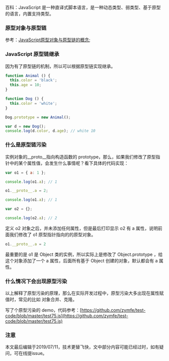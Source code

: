 百科：JavaScript 是一种直译式脚本语言，是一种动态类型、弱类型、基于原型的语言，内置支持类型。

### 原型对象与原型链

参考：[JavaScript原型对象与原型链的概念](https://github.com/zymfe/notebook/blob/master/JavaScript/JavaScript%E5%8E%9F%E5%9E%8B%E5%AF%B9%E8%B1%A1%E4%B8%8E%E5%8E%9F%E5%9E%8B%E9%93%BE%E7%9A%84%E6%A6%82%E5%BF%B5.md);

### JavaScript 原型链继承

因为有了原型链的机制，所以可以根据原型链实现继承。

``` javascript
function Animal () {
  this.color = 'black';
  this.age = 10;
}

function Dog () {
  this.color = 'white';
}

Dog.prototype = new Animal();

var d = new Dog();
console.log(d.color, d.age); // white 10
```

### 什么是原型链污染

实例对象的__proto__指向构造函数的 prototype，那么，如果我们修改了原型指针中的某个属性值，会发生什么事情呢？看下具体的代码实现：

``` javascript
var o1 = { a: 1 };

console.log(o1.a); // 1

o1.__proto__.a = 2;

console.log(o1.a); // 1

var o2 = {};

console.log(o2.a); // 2
```

定义 o2 对象之后，并未添加任何属性，但是最后打印显示 o2 有 a 属性，说明前面我们修改了 o1 原型指针指向的的原型对象。

``` javascript
o1.__proto__.a = 2
```

最重要的是 o1 是 Object 类的实例，所以实际上是修改了 Object.prototype ，给这个对象添加了一个 a 属性，后面所有基于 Object 创建的对象，默认都会有 a 属性。

### 什么情况下会出现原型污染

以上解释了原型污染的原理，那么在实际开发过程中，原型污染大多出现在属性赋值时，常见的比如 对象合并、克隆。

写了个原型污染的 demo，代码参考：[https://github.com/zymfe/test-code/blob/master/test75.js](https://github.com/zymfe/test-code/blob/master/test75.js)

### 注意

本文最后编辑于2019/07/11，技术更替飞快，文中部分内容可能已经过时，如有疑问，可在线提issue。